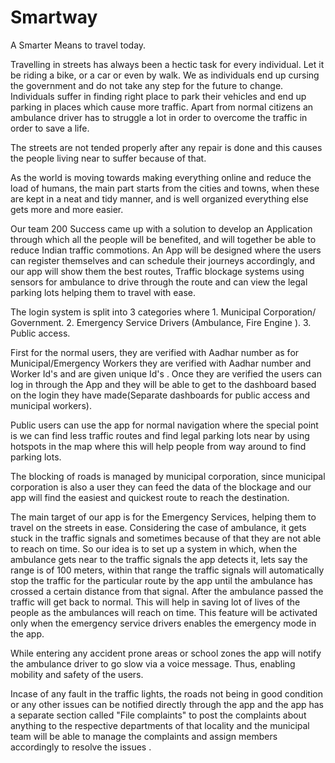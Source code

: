 # Smartway
A Smarter Means to travel today.

Travelling in streets has always been a hectic task for every individual. Let it be riding a bike, or a car or even by walk. We as individuals end up cursing the government and do not take any step for the future to change. Individuals suffer in finding right place to park their vehicles and end up parking in places which cause more traffic. Apart from normal citizens an ambulance driver has to struggle a lot in order to overcome the traffic in order to save a life.

The streets are not tended properly after any repair is done and this causes the people living near to suffer because of that.

As the world is moving towards making everything online and reduce the load of humans, the main part starts from the cities and towns, when these are kept in a neat and tidy manner, and is well organized everything else gets more and more easier.

Our team 200 Success came up with a solution to develop an Application through which all the people will be benefited, and will together be able to reduce Indian traffic commotions. An App will be designed where the users can register themselves and can schedule their journeys accordingly, and our app will show them the best routes, Traffic blockage systems using sensors for ambulance to drive through the route and can view the legal parking lots helping them to travel with ease.

The login system is split into 3 categories where 1. Municipal Corporation/ Government. 2. Emergency Service Drivers (Ambulance, Fire Engine ). 3. Public access.

First for the normal users, they are verified with Aadhar number as for Municipal/Emergency Workers they are verified with Aadhar number and Worker Id's and are given unique Id's . Once they are verified the users can log in through the App and they will be able to get to the dashboard based on the login they have made(Separate dashboards for public access and municipal workers).

Public users can use the app for normal navigation where the special point is we can find less traffic routes and find legal parking lots near by using hotspots in the map where this will help people from way around to find parking lots.

The blocking of roads is managed by municipal corporation, since municipal corporation is also a user they can feed the data of the blockage and our app will find the easiest and quickest route to reach the destination.

The main target of our app is for the Emergency Services, helping them to travel on the streets in ease. Considering the case of ambulance, it gets stuck in the traffic signals and sometimes because of that they are not able to reach on time. So our idea is to set up a system in which, when the ambulance gets near to the traffic signals the app detects it, lets say the range is of 100 meters, within that range the traffic signals will automatically stop the traffic for the particular route by the app until the ambulance has crossed a certain distance from that signal. After the ambulance passed the traffic will get back to normal. This will help in saving lot of lives of the people as the ambulances will reach on time. This feature will be activated only when the emergency service drivers enables the emergency mode in the app.

While entering any accident prone areas or school zones the app will notify the ambulance driver to go slow via a voice message. Thus, enabling mobility and safety of the users.

Incase of any fault in the traffic lights, the roads not being in good condition or any other issues can be notified directly through the app and the app has a separate section called "File complaints" to post the complaints about anything to the respective departments of that locality and the municipal team will be able to manage the complaints and assign members accordingly to resolve the issues .
